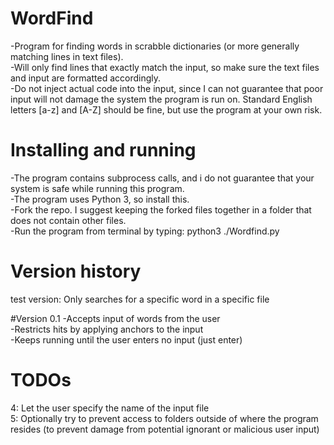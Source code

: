 # WordFind
-Program for finding words in scrabble dictionaries (or more generally matching lines in text files).  
-Will only find lines that exactly match the input, so make sure the text files and input are formatted accordingly.  
-Do not inject actual code into the input, since I can not guarantee that poor input will not damage the system the program is run on. Standard English letters [a-z] and [A-Z] should be fine, but use the program at your own risk.  

# Installing and running
-The program contains subprocess calls, and i do not guarantee that your system is safe while running this program.  
-The program uses Python 3, so install this.  
-Fork the repo. I suggest keeping the forked files together in a folder that does not contain other files.  
-Run the program from terminal by typing: python3 ./Wordfind.py  

# Version history
test version: Only searches for a specific word in a specific file

#Version 0.1
-Accepts input of words from the user  
-Restricts hits by applying anchors to the input  
-Keeps running until the user enters no input (just enter)  

# TODOs
4: Let the user specify the name of the input file  
5: Optionally try to prevent access to folders outside of where the program resides (to prevent damage from potential ignorant or malicious user input)  
